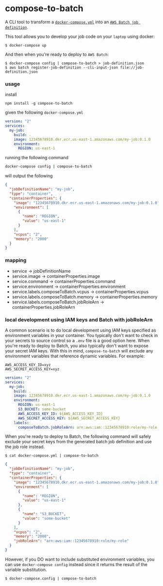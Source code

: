 compose-to-batch
==============

A CLI tool to transform a [`docker-compose.yml`](https://docs.docker.com/compose/compose-file/compose-file-v2/) into an [`AWS Batch job definition`](http://docs.aws.amazon.com/batch/latest/userguide/job_definitions.html).

This tool allows you to develop your job code on your `laptop` using docker:
```
$ docker-compose up
```

And then when you're ready to deploy to `AWS Batch`:
```
$ docker-compose config | compose-to-batch > job-definition.json
$ aws batch register-job-definition --cli-input-json file://job-definition.json
```

### usage

install
```
npm install -g compose-to-batch
```

given the following `docker-compose.yml`

```yaml
version: "2"
services:
  my-job:
    build: .
    image: 12345678910.dkr.ecr.us-east-1.amazonaws.com/my-job:0.1.0
    environment:
      REGION: us-east-1
```

running the following command

```bash
docker-compose config | compose-to-batch
```

will output the following

```json
{
  "jobDefinitionName": "my-job",
  "type": "container",
  "containerProperties": {
    "image": "12345678910.dkr.ecr.us-east-1.amazonaws.com/my-job:0.1.0",
    "environment": [
      {
        "name": "REGION",
        "value": "us-east-1"
      }
    ],
    "vcpus": "2",
    "memory": "2000"
  }
}
```

### mapping

- service -> jobDefinitionName
- service.image -> containerProperties.image
- service.command -> containerProperties.command
- service.environment -> containerProperties.environment
- service.labels.composeToBatch.vcpus -> containerProperties.vcpus
- service.labels.composeToBatch.memory -> containerProperties.memory
- service.labels.composeToBatch.jobRoleArn -> containerProperties.jobRoleArn


### local development using IAM keys and Batch with jobRoleArn

A common scenario is to do local development using IAM keys specified as environment variables in your container.  You typically don't want to check in your secrets to source control so a `.env` file is a good option here.  When you're ready to deploy to Batch, you also typically don't want to expose your secret IAM keys.  With this in mind,  `compose-to-batch` will exclude any environment variables that reference dynamic variables.  For example:

```
AWS_ACCESS_KEY_ID=xyz
AWS_SECRET_ACCESS_KEY=xyz
```

```yaml
version: "2"
services:
  my-job:
    build: .
    image: 12345678910.dkr.ecr.us-east-1.amazonaws.com/my-job:0.1.0
    environment:
      REGION: us-east-1
      S3_BUCKET: some-bucket
      AWS_ACCESS_KEY_ID: ${AWS_ACCESS_KEY_ID} 
      AWS_SECRET_ACCESS_KEY: ${AWS_SECRET_ACCESS_KEY}       
    labels:      
      composeToBatch.jobRoleArn: arn:aws:iam::12345678910:role/my-role
```

When you're ready to deploy to Batch, the following command will safely exclude your secret keys from the generated batch job definition and use the job role instead.

```
$ cat docker-compose.yml | compose-to-batch
```

```json
{
  "jobDefinitionName": "my-job",
  "type": "container",
  "containerProperties": {
    "image": "12345678910.dkr.ecr.us-east-1.amazonaws.com/my-job:0.1.0",
    "environment": [
      {
        "name": "REGION",
        "value": "us-east-1"
      },
      {
        "name": "S3_BUCKET",
        "value": "some-bucket"
      }      
    ],
    "vcpus": "2",
    "memory": "2000",
    "jobRoleArn": "arn:aws:iam::12345678910:role/my-role"
  }
}
```

However, if you DO want to include substituted environment variables, you can use `docker-compose config` instead since it returns the result of the variable substitution.

```
$ docker-compose.config | compose-to-batch
```